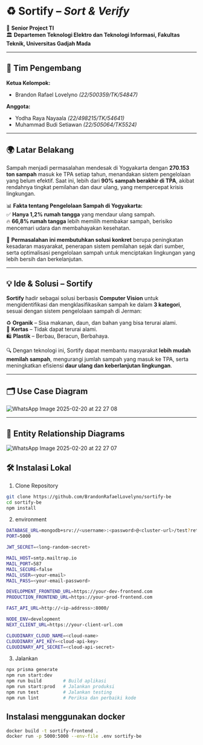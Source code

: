 # ♻️ **Sortify** – *Sort & Verify*  

📌 **Senior Project TI**  
🏛 **Departemen Teknologi Elektro dan Teknologi Informasi, Fakultas Teknik, Universitas Gadjah Mada**  

---

## 👥 **Tim Pengembang**  

**Ketua Kelompok:**  
- Brandon Rafael Lovelyno *(22/500359/TK/54847)*  

**Anggota:**  
- Yodha Raya Nayaala *(22/498215/TK/54641)*  
- Muhammad Budi Setiawan *(22/505064/TK5524)*  

---

## 🌍 **Latar Belakang**  

Sampah menjadi permasalahan mendesak di Yogyakarta dengan **270.153 ton sampah** masuk ke TPA setiap tahun, menandakan sistem pengelolaan yang belum efektif. Saat ini, lebih dari **90% sampah berakhir di TPA**, akibat rendahnya tingkat pemilahan dan daur ulang, yang mempercepat krisis lingkungan.  

📊 **Fakta tentang Pengelolaan Sampah di Yogyakarta:**  
✅ **Hanya 1,2% rumah tangga** yang mendaur ulang sampah.  
🔥 **66,8% rumah tangga** lebih memilih membakar sampah, berisiko mencemari udara dan membahayakan kesehatan.  

🔴 **Permasalahan ini membutuhkan solusi konkret** berupa peningkatan kesadaran masyarakat, penerapan sistem pemilahan sejak dari sumber, serta optimalisasi pengelolaan sampah untuk menciptakan lingkungan yang lebih bersih dan berkelanjutan.  

---

## 💡 **Ide & Solusi – Sortify**  

**Sortify** hadir sebagai solusi berbasis **Computer Vision** untuk mengidentifikasi dan mengklasifikasikan sampah ke dalam **3 kategori**, sesuai dengan sistem pengelolaan sampah di Jerman:  

♻️ **Organik** – Sisa makanan, daun, dan bahan yang bisa terurai alami.  
📄 **Kertas** – Tidak dapat terurai alami.  
🛍 **Plastik** – Berbau, Beracun, Berbahaya. 

🔍 Dengan teknologi ini, Sortify dapat membantu masyarakat **lebih mudah memilah sampah**, mengurangi jumlah sampah yang masuk ke TPA, serta meningkatkan efisiensi **daur ulang dan keberlanjutan lingkungan**.  

---

## 🗂️ **Use Case Diagram**  

![WhatsApp Image 2025-02-20 at 22 27 08](https://github.com/user-attachments/assets/23c76db2-9311-4468-bc2c-163d08cd76ba)

---

## 🔗 **Entity Relationship Diagrams**  

![WhatsApp Image 2025-02-20 at 22 27 07](https://github.com/user-attachments/assets/3982c8a8-96a6-4665-a798-d324d30b9433)

## 🛠️ Instalasi Lokal
1. Clone Repository
```bash
git clone https://github.com/BrandonRafaelLovelyno/sortify-be
cd sortify-be
npm install
```
2. environment
```bash
DATABASE_URL=mongodb+srv://<username>:<password>@<cluster-url>/test?retryWrites=true
PORT=5000

JWT_SECRET=<long-random-secret>

MAIL_HOST=smtp.mailtrap.io
MAIL_PORT=587
MAIL_SECURE=false
MAIL_USER=<your-email>
MAIL_PASS=<your-email-password>

DEVELOPMENT_FRONTEND_URL=https://your-dev-frontend.com
PRODUCTION_FRONTEND_URL=https://your-prod-frontend.com

FAST_API_URL=http://<ip-address>:8000/

NODE_ENV=development
NEXT_CLIENT_URL=https://your-client-url.com

CLOUDINARY_CLOUD_NAME=<cloud-name>
CLOUDINARY_API_KEY=<cloud-api-key>
CLOUDINARY_API_SECRET=<cloud-api-secret>
```
3. Jalankan
```bash
npx prisma generate
npm run start:dev
npm run build        # Build aplikasi
npm run start:prod   # Jalankan produksi
npm run test         # Jalankan testing
npm run lint         # Periksa dan perbaiki kode
```

## Instalasi menggunakan docker
```bash
docker build -t sortify-frontend .
docker run -p 5000:5000 --env-file .env sortify-be
```
